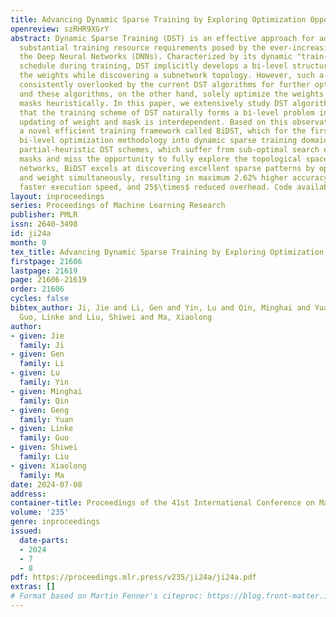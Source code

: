 ```yaml
---
title: Advancing Dynamic Sparse Training by Exploring Optimization Opportunities
openreview: szRHR9XGrY
abstract: Dynamic Sparse Training (DST) is an effective approach for addressing the
  substantial training resource requirements posed by the ever-increasing size of
  the Deep Neural Networks (DNNs). Characterized by its dynamic "train-prune-grow”
  schedule during training, DST implicitly develops a bi-level structure for training
  the weights while discovering a subnetwork topology. However, such a structure is
  consistently overlooked by the current DST algorithms for further optimization opportunities,
  and these algorithms, on the other hand, solely optimize the weights while determining
  masks heuristically. In this paper, we extensively study DST algorithms and argue
  that the training scheme of DST naturally forms a bi-level problem in which the
  updating of weight and mask is interdependent. Based on this observation, we introduce
  a novel efficient training framework called BiDST, which for the first time, introduces
  bi-level optimization methodology into dynamic sparse training domain. Unlike traditional
  partial-heuristic DST schemes, which suffer from sub-optimal search efficiency for
  masks and miss the opportunity to fully explore the topological space of neural
  networks, BiDST excels at discovering excellent sparse patterns by optimizing mask
  and weight simultaneously, resulting in maximum 2.62% higher accuracy, 2.1$\times$
  faster execution speed, and 25$\times$ reduced overhead. Code available at https://github.com/jjsrf/BiDST-ICML2024.
layout: inproceedings
series: Proceedings of Machine Learning Research
publisher: PMLR
issn: 2640-3498
id: ji24a
month: 0
tex_title: Advancing Dynamic Sparse Training by Exploring Optimization Opportunities
firstpage: 21606
lastpage: 21619
page: 21606-21619
order: 21606
cycles: false
bibtex_author: Ji, Jie and Li, Gen and Yin, Lu and Qin, Minghai and Yuan, Geng and
  Guo, Linke and Liu, Shiwei and Ma, Xiaolong
author:
- given: Jie
  family: Ji
- given: Gen
  family: Li
- given: Lu
  family: Yin
- given: Minghai
  family: Qin
- given: Geng
  family: Yuan
- given: Linke
  family: Guo
- given: Shiwei
  family: Liu
- given: Xiaolong
  family: Ma
date: 2024-07-08
address:
container-title: Proceedings of the 41st International Conference on Machine Learning
volume: '235'
genre: inproceedings
issued:
  date-parts:
  - 2024
  - 7
  - 8
pdf: https://proceedings.mlr.press/v235/ji24a/ji24a.pdf
extras: []
# Format based on Martin Fenner's citeproc: https://blog.front-matter.io/posts/citeproc-yaml-for-bibliographies/
---
```

